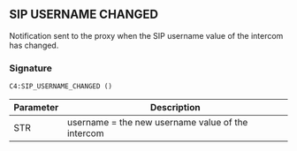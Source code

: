 ## SIP USERNAME CHANGED

Notification sent to the proxy  when the SIP username value of the intercom has changed.


### Signature

`C4:SIP_USERNAME_CHANGED ()`


| Parameter | Description |
| --- | --- |
| STR | username = the new username value of the intercom |
